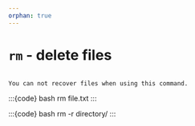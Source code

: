 ```yaml
---
orphan: true
---
```


# `rm` - delete files

```{caution}

You can not recover files when using this command.
```

:::{code} bash
rm file.txt
:::

:::{code} bash
rm -r directory/
:::


